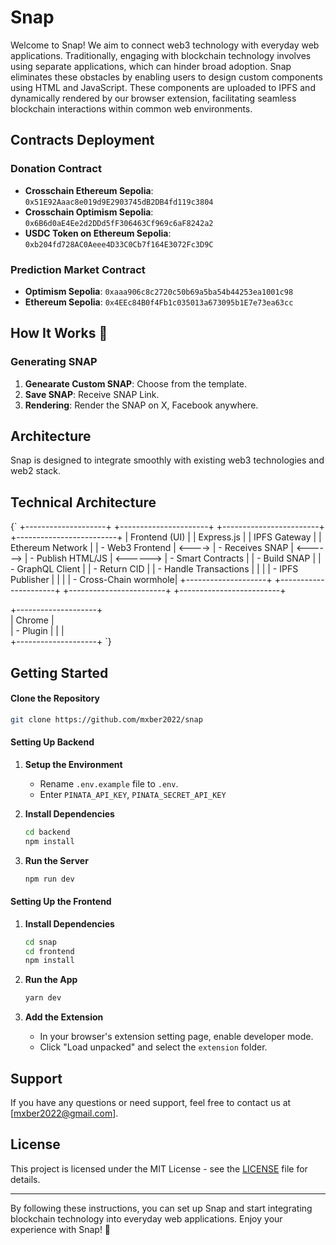 # Snap

Welcome to Snap! We aim to connect web3 technology with everyday web applications. Traditionally, engaging with blockchain technology involves using separate applications, which can hinder broad adoption. Snap eliminates these obstacles by enabling users to design custom components using HTML and JavaScript. These components are uploaded to IPFS and dynamically rendered by our browser extension, facilitating seamless blockchain interactions within common web environments.

## Contracts Deployment

### Donation Contract
- **Crosschain Ethereum Sepolia**: `0x51E92Aaac8e019d9E2903745dB2DB4fd119c3804`
- **Crosschain Optimism Sepolia**: `0x6B6d0aE4Ee2d2DDd5fF306463Cf969c6aF8242a2`
- **USDC Token on Ethereum Sepolia**: `0xb204fd728AC0Aeee4D33C0Cb7f164E3072Fc3D9C`

### Prediction Market Contract
- **Optimism Sepolia**: `0xaaa906c8c2720c50b69a5ba54b44253ea1001c98`
- **Ethereum Sepolia**: `0x4EEc84B0f4Fb1c035013a673095b1E7e73ea63cc`

## How It Works 🔧

### Generating SNAP

1. **Genearate Custom SNAP**: Choose from the template.
2. **Save SNAP**: Receive SNAP Link.
3. **Rendering**: Render the SNAP on X, Facebook anywhere.

## Architecture

Snap is designed to integrate smoothly with existing web3 technologies and web2 stack. 

## Technical Architecture

{`
+--------------------+        +----------------------+          +------------------------+          +-------------------------+
|   Frontend (UI)    |        |      Express.js      |          |      IPFS Gateway      |          |    Ethereum Network     |
|  - Web3 Frontend   | <----> |   - Receives SNAP    | <------> |   - Publish HTML/JS    | <------> |   - Smart Contracts     |
|  - Build SNAP      |        |   - GraphQL Client   |          |   - Return CID         |          |   - Handle Transactions |
|                    |        |   - IPFS Publisher   |          |                        |          |   - Cross-Chain wormhole|
+--------------------+        +----------------------+          +------------------------+          +-------------------------+

+--------------------+        
|   Chrome           |       
|  - Plugin          | 
|                    |             
+--------------------+ 
`}


## Getting Started

#### Clone the Repository

```bash
git clone https://github.com/mxber2022/snap
```

#### Setting Up Backend

1. **Setup the Environment**  
   - Rename `.env.example` file to `.env`.
   - Enter `PINATA_API_KEY`, `PINATA_SECRET_API_KEY`

2. **Install Dependencies**

   ```bash
   cd backend
   npm install
   ```

3. **Run the Server**

   ```bash
   npm run dev
   ```

#### Setting Up the Frontend

1. **Install Dependencies**

   ```bash
   cd snap
   cd frontend
   npm install
   ```

2. **Run the App**

   ```bash
   yarn dev
   ```

3. **Add the Extension**

   - In your browser's extension setting page, enable developer mode.
   - Click "Load unpacked" and select the `extension` folder.

## Support

If you have any questions or need support, feel free to contact us at [mxber2022@gmail.com].

## License

This project is licensed under the MIT License - see the [LICENSE](LICENSE) file for details.

---

By following these instructions, you can set up Snap and start integrating blockchain technology into everyday web applications. Enjoy your experience with Snap! 🚀
```
